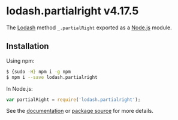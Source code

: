 # lodash.partialright v4.17.5

The [Lodash](https://lodash.com/) method `_.partialRight` exported as a [Node.js](https://nodejs.org/) module.

## Installation

Using npm:
```bash
$ {sudo -H} npm i -g npm
$ npm i --save lodash.partialright
```

In Node.js:
```js
var partialRight = require('lodash.partialright');
```

See the [documentation](https://lodash.com/docs#partialRight) or [package source](https://github.com/lodash/lodash/blob/4.17.5-npm-packages/lodash.partialright) for more details.
